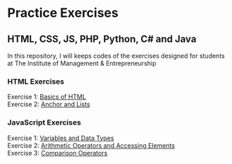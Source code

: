 # Practice Exercises
<h2>HTML, CSS, JS, PHP, Python, C# and Java</h2>
In this repository, I will keeps codes of the exercises designed for students at The Institute of Management &amp; Entrepreneurship

<h3>HTML Exercises</h3>
<div>Exercise 1: 
  <a href="https://abrartunio.github.io/time-exercises/exercise1.html" target="_blank"> Basics of HTML </a>
</div>

<div>Exercise 2: 
  <a href="https://abrartunio.github.io/time-exercises/exercise2.html" target="_blank"> Anchor and Lists </a>
</div>

<h3>JavaScript Exercises</h3>
<div>Exercise 1: 
  <a href="https://abrartunio.github.io/time-exercises/exercise1_js.html" target="_blank"> Variables and Data Types </a>
</div>

<div>Exercise 2: 
  <a href="https://abrartunio.github.io/time-exercises/exercise2_js.html" target="_blank"> Arithmetic Operators and Accessing Elements </a>
</div>

<div>Exercise 3: 
  <a href="https://abrartunio.github.io/time-exercises/exercise3_js.html" target="_blank"> Comparison Operators </a>
</div>
